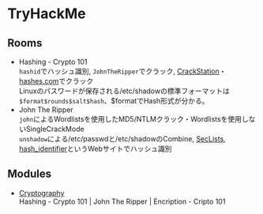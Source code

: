 # TryHackMe
## Rooms
- Hashing - Crypto 101  
  `hashid`でハッシュ識別, `JohnTheRipper`でクラック, [CrackStation](https://crackstation.net/)・[hashes.com](https://hashes.com/en/decrypt/hash)でクラック  
  Linuxのパスワードが保存される/etc/shadowの標準フォーマットは`$format$rounds$salt$hash`、$formatでHash形式が分かる。  
- John The Ripper  
  `john`によるWordlistsを使用したMD5/NTLMクラック・Wordlistsを使用しないSingleCrackMode  
  `unshadow`による/etc/passwdと/etc/shadowのCombine, [SecLists](https://github.com/danielmiessler/SecLists), [hash_identifier](https://hashes.com/en/tools/hash_identifier)というWebサイトでハッシュ識別
## Modules
- [Cryptography](https://tryhackme.com/module/cryptography)  
  Hashing - Crypto 101 | John The Ripper | Encription - Cripto 101
